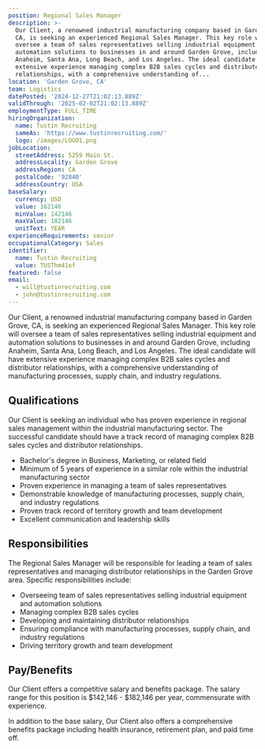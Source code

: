 ```yaml
---
position: Regional Sales Manager
description: >-
  Our Client, a renowned industrial manufacturing company based in Garden Grove,
  CA, is seeking an experienced Regional Sales Manager. This key role will
  oversee a team of sales representatives selling industrial equipment and
  automation solutions to businesses in and around Garden Grove, including
  Anaheim, Santa Ana, Long Beach, and Los Angeles. The ideal candidate will have
  extensive experience managing complex B2B sales cycles and distributor
  relationships, with a comprehensive understanding of...
location: 'Garden Grove, CA'
team: Logistics
datePosted: '2024-12-27T21:02:13.889Z'
validThrough: '2025-02-02T21:02:13.889Z'
employmentType: FULL_TIME
hiringOrganization:
  name: Tustin Recruiting
  sameAs: 'https://www.tustinrecruiting.com/'
  logo: /images/LOGO1.png
jobLocation:
  streetAddress: 5259 Main St.
  addressLocality: Garden Grove
  addressRegion: CA
  postalCode: '92840'
  addressCountry: USA
baseSalary:
  currency: USD
  value: 162146
  minValue: 142146
  maxValue: 182146
  unitText: YEAR
experienceRequirements: senior
occupationalCategory: Sales
identifier:
  name: Tustin Recruiting
  value: TUSThm41ef
featured: false
email:
  - will@tustinrecruiting.com
  - john@tustinrecruiting.com
---
```




Our Client, a renowned industrial manufacturing company based in Garden Grove, CA, is seeking an experienced Regional Sales Manager. This key role will oversee a team of sales representatives selling industrial equipment and automation solutions to businesses in and around Garden Grove, including Anaheim, Santa Ana, Long Beach, and Los Angeles. The ideal candidate will have extensive experience managing complex B2B sales cycles and distributor relationships, with a comprehensive understanding of manufacturing processes, supply chain, and industry regulations.

## Qualifications

Our Client is seeking an individual who has proven experience in regional sales management within the industrial manufacturing sector. The successful candidate should have a track record of managing complex B2B sales cycles and distributor relationships.

- Bachelor's degree in Business, Marketing, or related field
- Minimum of 5 years of experience in a similar role within the industrial manufacturing sector
- Proven experience in managing a team of sales representatives
- Demonstrable knowledge of manufacturing processes, supply chain, and industry regulations
- Proven track record of territory growth and team development
- Excellent communication and leadership skills

## Responsibilities

The Regional Sales Manager will be responsible for leading a team of sales representatives and managing distributor relationships in the Garden Grove area. Specific responsibilities include:

- Overseeing team of sales representatives selling industrial equipment and automation solutions
- Managing complex B2B sales cycles
- Developing and maintaining distributor relationships
- Ensuring compliance with manufacturing processes, supply chain, and industry regulations
- Driving territory growth and team development

## Pay/Benefits

Our Client offers a competitive salary and benefits package. The salary range for this position is $142,146 - $182,146 per year, commensurate with experience.

In addition to the base salary, Our Client also offers a comprehensive benefits package including health insurance, retirement plan, and paid time off.
